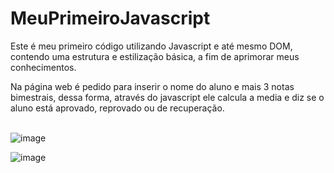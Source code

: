 # MeuPrimeiroJavascript
Este é meu primeiro código utilizando Javascript e até mesmo DOM, contendo uma estrutura e estilização básica, a fim de aprimorar meus conhecimentos.

Na página web é pedido para inserir o nome do aluno e mais 3 notas bimestrais, dessa forma, através do javascript ele calcula a media e diz se o aluno está aprovado, reprovado ou de recuperação.
<br><br>

![image](https://github.com/lapa22/MeuPrimeiroJavascript/assets/141652519/bdadeab2-564f-4812-9538-867d3b8ea21f)

![image](https://github.com/lapa22/MeuPrimeiroJavascript/assets/141652519/59e70e74-d583-4cfd-b7f0-6fc08fd08e75)
